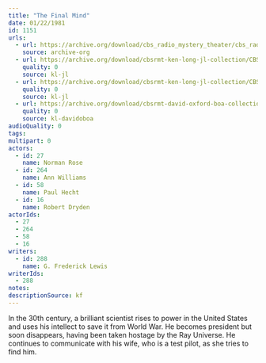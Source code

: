 ```yaml
---
title: "The Final Mind"
date: 01/22/1981
id: 1151
urls: 
  - url: https://archive.org/download/cbs_radio_mystery_theater/cbs_radio_mystery_theater-1151-1200.zip/cbs_radio_mystery_theater-1151-1200%2Fcbsrmt_1151_the_final_mind.mp3
    source: archive-org
  - url: https://archive.org/download/cbsrmt-ken-long-jl-collection/CBSRMT - 810122 1151 The Final Mind (1)_jl.mp3
    quality: 0
    source: kl-jl
  - url: https://archive.org/download/cbsrmt-ken-long-jl-collection/CBSRMT - 810122 1151 The Final Mind (2)_jl.mp3
    quality: 0
    source: kl-jl
  - url: https://archive.org/download/cbsrmt-david-oxford-boa-collection/CBSRMT-810122-1151-The-Final-Mind-(128-44)_KQV-{BoA}.mp3
    quality: 0
    source: kl-davidoboa
audioQuality: 0
tags: 
multipart: 0
actors:  
  - id: 27
    name: Norman Rose  
  - id: 264
    name: Ann Williams  
  - id: 58
    name: Paul Hecht  
  - id: 16
    name: Robert Dryden
actorIds:  
  - 27  
  - 264  
  - 58  
  - 16
writers:  
  - id: 288
    name: G. Frederick Lewis
writerIds:  
  - 288
notes: 
descriptionSource: kf
---
```

In the 30th century, a brilliant scientist rises to power in the United States and uses his intellect to save it from World War. He becomes president but soon disappears, having been taken hostage by the Ray Universe. He continues to communicate with his wife, who is a test pilot, as she tries to find him.